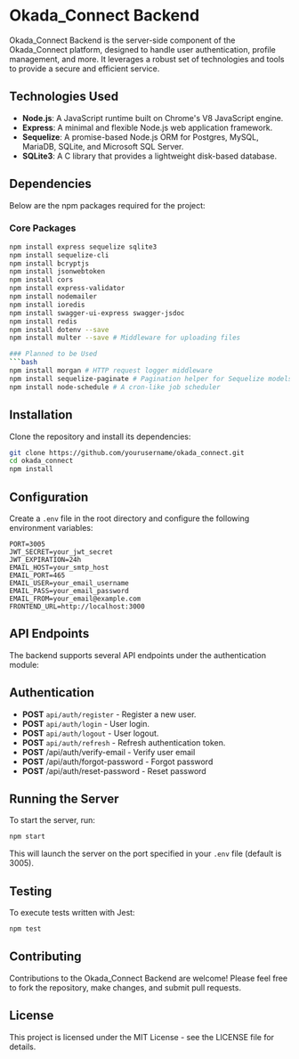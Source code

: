 # Okada_Connect Backend

Okada_Connect Backend is the server-side component of the Okada_Connect platform, designed to handle user authentication, profile management, and more. It leverages a robust set of technologies and tools to provide a secure and efficient service.

## Technologies Used

- **Node.js**: A JavaScript runtime built on Chrome's V8 JavaScript engine.
- **Express**: A minimal and flexible Node.js web application framework.
- **Sequelize**: A promise-based Node.js ORM for Postgres, MySQL, MariaDB, SQLite, and Microsoft SQL Server.
- **SQLite3**: A C library that provides a lightweight disk-based database.

## Dependencies

Below are the npm packages required for the project:

### Core Packages
```bash
npm install express sequelize sqlite3
npm install sequelize-cli
npm install bcryptjs
npm install jsonwebtoken
npm install cors
npm install express-validator
npm install nodemailer
npm install ioredis
npm install swagger-ui-express swagger-jsdoc
npm install redis
npm install dotenv --save
npm install multer --save # Middleware for uploading files

### Planned to be Used
```bash
npm install morgan # HTTP request logger middleware
npm install sequelize-paginate # Pagination helper for Sequelize models
npm install node-schedule # A cron-like job scheduler
```

## Installation

Clone the repository and install its dependencies:

```bash
git clone https://github.com/yourusername/okada_connect.git
cd okada_connect
npm install
```

## Configuration

Create a `.env` file in the root directory and configure the following environment variables:

```plaintext
PORT=3005
JWT_SECRET=your_jwt_secret
JWT_EXPIRATION=24h
EMAIL_HOST=your_smtp_host
EMAIL_PORT=465
EMAIL_USER=your_email_username
EMAIL_PASS=your_email_password
EMAIL_FROM=your_email@example.com
FRONTEND_URL=http://localhost:3000
```

## API Endpoints

The backend supports several API endpoints under the authentication module:

## Authentication
- **POST** `api/auth/register` - Register a new user.
- **POST** `api/auth/login` - User login.
- **POST** `api/auth/logout` - User logout.
- **POST** `api/auth/refresh` - Refresh authentication token.
- **POST** /api/auth/verify-email - Verify user email
- **POST** /api/auth/forgot-password - Forgot password
- **POST** /api/auth/reset-password - Reset password

## Running the Server

To start the server, run:

```bash
npm start
```

This will launch the server on the port specified in your `.env` file (default is 3005).

## Testing

To execute tests written with Jest:

```bash
npm test
```

## Contributing

Contributions to the Okada_Connect Backend are welcome! Please feel free to fork the repository, make changes, and submit pull requests.

## License

This project is licensed under the MIT License - see the LICENSE file for details.
```